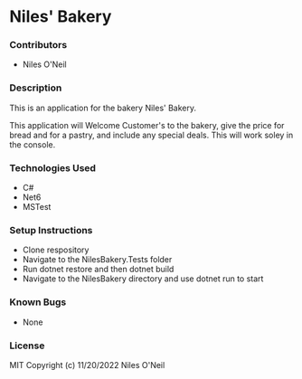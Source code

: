 # Niles' Bakery

### Contributors
  * Niles O'Neil

### Description
This is an application for the bakery Niles' Bakery. 

This application will Welcome Customer's to the bakery, give the price for bread and for a pastry, and include any special deals. This will work soley in the console.

### Technologies Used
  * C#
  * Net6
  * MSTest

### Setup Instructions
 * Clone respository
 * Navigate to the NilesBakery.Tests folder
 * Run dotnet restore and then dotnet build
 * Navigate to the NilesBakery directory and use dotnet run to start
### Known Bugs
  * None

### License
MIT Copyright (c) 11/20/2022 Niles O'Neil
